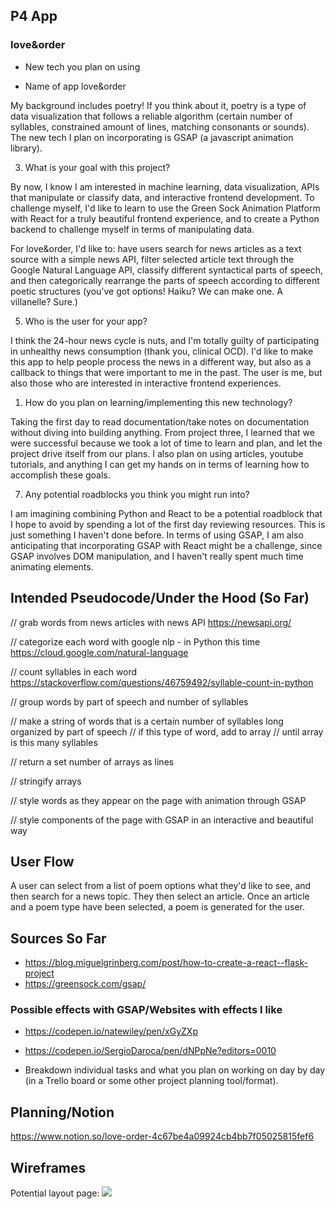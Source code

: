 ## P4 App

### love&order

* New tech you plan on using

* Name of app
love&order

My background includes poetry! If you think about it, poetry is a type of data visualization that follows a reliable algorithm (certain number of syllables, constrained amount of lines, matching consonants or 
sounds). The new tech I plan on incorporating is GSAP (a javascript animation library).

3. What is your goal with this project?

By now, I know I am interested in machine learning, data visualization, APIs that manipulate or classify data, and interactive frontend development. To challenge myself, I'd like to learn to use the Green Sock Animation Platform with React for a truly beautiful frontend experience, and to create a Python backend to challenge myself in terms of manipulating data. 

For love&order, I'd like to: have users search for news articles as a text source with a simple news API, filter selected article text through the Google Natural Language API, classify different syntactical parts of speech, and then categorically rearrange the parts of speech according to different poetic structures (you've got options! Haiku? We can make one. A villanelle? Sure.)

5. Who is the user for your app?

I think the 24-hour news cycle is nuts, and I'm totally guilty of participating in unhealthy news consumption (thank you, clinical OCD). I'd like to make this app to help people process the news in a different way, but also as a callback to things that were important to me in the past. The user is me, but also those who are interested in interactive frontend experiences.

1. How do you plan on learning/implementing this new technology?

Taking the first day to read documentation/take notes on documentation without diving into building anything. From project three, I learned that we were successful because we took a lot of time to learn and plan, and let the project drive itself from our plans. I also plan on using articles, youtube tutorials, and anything I can get my hands on in terms of learning how to accomplish these goals.

7. Any potential roadblocks you think you might run into?

I am imagining combining Python and React to be a potential roadblock that I hope to avoid by spending a lot of the first day reviewing resources. This is just something I haven't done before. In terms of using GSAP, I am also anticipating that incorporating GSAP with React might be a challenge, since GSAP involves DOM manipulation, and I haven't really spent much time animating elements.

## Intended Pseudocode/Under the Hood (So Far)

// grab words from news articles with news API
https://newsapi.org/

// categorize each word with google nlp - in Python this time
https://cloud.google.com/natural-language

// count syllables in each word
https://stackoverflow.com/questions/46759492/syllable-count-in-python

// group words by part of speech and number of syllables

// make a string of words that is a certain number of syllables long organized by part of speech
    // if this type of word, add to array
    // until array is this many syllables

// return a set number of arrays as lines 

// stringify arrays

// style words as they appear on the page with animation through GSAP 

// style components of the page with GSAP in an interactive and beautiful way

## User Flow
A user can select from a list of poem options what they'd like to see, and then search for a news topic. They then select an article. Once an article and a poem type have been selected, a poem is generated for the user.

## Sources So Far
* https://blog.miguelgrinberg.com/post/how-to-create-a-react--flask-project
* https://greensock.com/gsap/

### Possible effects with GSAP/Websites with effects I like
* https://codepen.io/natewiley/pen/xGyZXp
* https://codepen.io/SergioDaroca/pen/dNPpNe?editors=0010

* Breakdown individual tasks and what you plan on working on day by day (in a Trello board or some other project planning tool/format). 

## Planning/Notion
https://www.notion.so/love-order-4c67be4a09924cb4bb7f05025815fef6

## Wireframes
Potential layout page:
![](https://i.imgur.com/P1qvvzy.jpg)